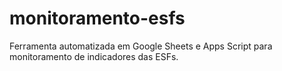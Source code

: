 # monitoramento-esfs
Ferramenta automatizada em Google Sheets e Apps Script para monitoramento de indicadores das ESFs.

